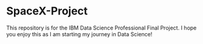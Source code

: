# SpaceX-Project
This repository is for the IBM Data Science Professional Final Project. I hope you enjoy this as I am starting my journey in Data Science!
